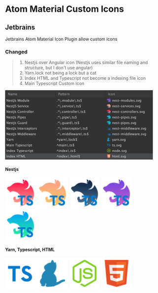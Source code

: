 # Atom Material Custom Icons

## Jetbrains
Jetbrains Atom Material Icon Plugin allow custom icons

### Changed
> 1. Nestjs over Angular icon (Nestjs uses similar file naming and structure, but I don't use angular)
> 2. Yarn.lock not being a lock but a cat
> 3. Index HTML and Typescript not become a indexing file icon
> 4. Main Typescript Custom Icon

<img src="./example.png" width="480">

#### Nestjs
<img src="./nest-controllers.svg" width="100" height="100">
<img src="./nest-services.svg" width="100" height="100">
<img src="./nest-middleware.svg" width="100" height="100">
<img src="./nest-modules.svg" width="100" height="100">
<img src="./nest-pipes.svg" width="100" height="100">

#### Yarn, Typescript, HTML
<img src="./ts.svg" width="100" height="100">
<img src="./yarn.svg" width="100" height="100">
<img src="./node.svg" width="100" height="100">
<img src="./html.svg" width="100" height="100">